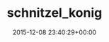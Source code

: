 ---
title:		"schnitzel_konig"
type:		"upload"
description:		"TBC"
date:		"2015-12-08 23:40:29+00:00"
album:		"experimental"
filename:		"schnitzel-konig.md"
series:		""
cl_public_id:		"experimental/schnitzel_konig"
cl_version:		1497004420
format:		"tiff"
bytes:		5510528
width:		2560
height:		1440
exposure_mode:		"Auto"
program:		"Aperture-priority AE"
aperture:		undefined
focal_length:		"24.0 mm"
iso:		"200"
shutter_speed:		undefined
metering:		"Spot"
flash:		"Off, Did not fire"
white_balance:		"Manual"
colour_temp:		"-10.0"
has_crop:		"No"
orientation:		"Horizontal (normal)"
camera_model:		"NIKON D800"
lens_info:		"No lens info"
artist:		"No artist info"
x_resolution:		"72"
y_resolution:		"72"
---